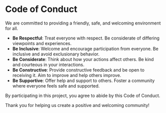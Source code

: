 # Code of Conduct

We are committed to providing a friendly, safe, and welcoming environment for all.

- **Be Respectful**: Treat everyone with respect. Be considerate of differing viewpoints and experiences.
- **Be Inclusive**: Welcome and encourage participation from everyone. Be inclusive and avoid exclusionary behavior.
- **Be Considerate**: Think about how your actions affect others. Be kind and courteous in your interactions.
- **Be Constructive**: Provide constructive feedback and be open to receiving it. Aim to improve and help others improve.
- **Be Supportive**: Offer help and support to others. Foster a community where everyone feels safe and supported.

By participating in this project, you agree to abide by this Code of Conduct.

Thank you for helping us create a positive and welcoming community!